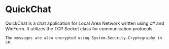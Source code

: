 # QuickChat
QuickChat is a chat application for Local Area Network written using c# and WinForm. It utilizes the TCP Socket class for communication 
protocols.

```
The messages are also encrypted using System.Security.Cryptography in c#.
```
